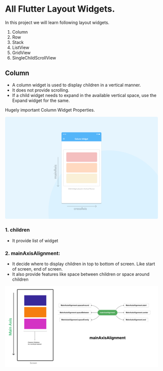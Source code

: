 # All Flutter Layout Widgets.

In this project we will learn following layout widgets.
1. Column
2. Row
3. Stack
4. ListView
5. GridView
6. SingleChildScrollView



## Column
- A column widget is used to display children in a vertical manner.
- It does not provide scrolling.
- If a child widget needs to expand in the available vertical space, use the Expand widget for the same.

Hugely important Column Widget Properties.

![me](https://github.com/sach-shelar/Flutter-Tutorials/blob/2ecfd0a26cd9a0dd7a6b534f61eb51c7eab4ea12/Images/ColumnWidget.png)

### 1. children 
- It provide list of widget
	
### 2. mainAxisAlignment: 
- It decide where to display children in top to bottom of screen. Like start of screen, end of screen.
- It also provide features like space between children or space around children

![me](https://github.com/sach-shelar/Flutter-Tutorials/blob/c105b824af25a028c6f4cb817cc89dbcd20d9051/Images/FlutterColumnMainAxisAlignment.png)



